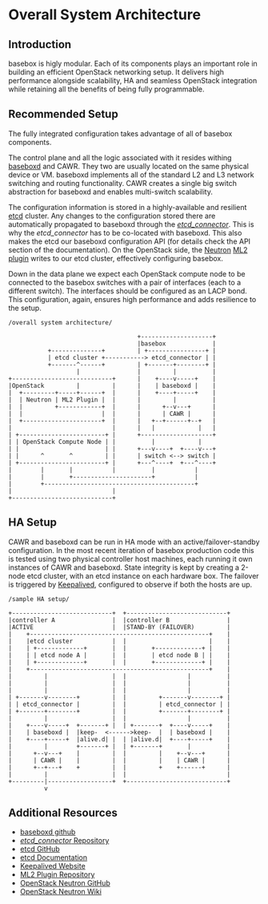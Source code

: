 # Overall System Architecture

## Introduction
basebox is higly modular. Each of its components plays an important role in building an efficient OpenStack networking setup. It delivers high performance alongside scalability, HA and seamless OpenStack integration while retaining all the benefits of being fully programmable.

## Recommended Setup
The fully integrated configuration takes advantage of all of basebox components.

The control plane and all the logic associated with it resides withing [baseboxd][baseboxd_gh] and CAWR. They two are usually located on the same physical device or VM. baseboxd implements all of the standard L2 and L3 network switching and routing functionality. CAWR creates a single big switch abstraction for baseboxd and enables multi-switch scalability.

The configuration information is stored in a highly-available and resilient [etcd][etcd_gh] cluster. Any changes to the configuration stored there are automatically propagated to baseboxd through the [*etcd_connector*][etcd_connector]. This is why the *etcd_connector* has to be co-located with baseboxd. This also makes the etcd our baseboxd configuration API (for details check the API section of the documentation). On the OpenStack side, the [Neutron][neutron_gh] [ML2 plugin][ml2] writes to our etcd cluster, effectively configuring basebox.

Down in the data plane we expect each OpenStack compute node to be connected to the basebox switches with a pair of interfaces (each to a different switch). The interfaces should be configured as an LACP bond. This configuration, again, ensures high performance and adds resilience to the setup.

```text
/overall system architecture/

                                    +--------------------+
                                    |basebox             |
           +--------------+         | +----------------+ |
           | etcd cluster +-----------> etcd_connector | |
           +-------^------+         | +-------+--------+ |
                   |                |         |          |
+----------------------------+      |    +----v-----+    |
|OpenStack         |         |      |    | baseboxd |    |
|  +---------+-----+------+  |      |    +----+-----+    |
|  | Neutron | ML2 Plugin |  |      |         |          |
|  |         +------------+  |      |      +--v---+      |
|  |                      |  |      |      | CAWR |      |
|  +----------------------+  |      |   +--+------+--+   |
|                            |      |   |            |   |
| +------------------------+ |      +--------------------+
| | OpenStack Compute Node | |          |            |
| |                        | |      +---v----+  +----v---+
| |      ^       ^         | |      | switch <--> switch |
| +------------------------+ |      +---^----+  +---^----+
|        |       |           |          |           |
|        |       +----------------------+           |
|        +------------------------------------------+
|                            |
+----------------------------+

```

## HA Setup

CAWR and baseboxd can be run in HA mode with an active/failover-standby configuration.
In the most recent iteration of basebox production code this is tested using two physical controller host machines, each running it own instances of CAWR and baseboxd.
State integrity is kept by creating a 2-node etcd cluster, with an etcd instance on each hardware box. The failover is triggered by [Keepalived][kad], configured to observe if both the hosts are up.

```text
/sample HA setup/

+----------------------------+  +----------------------------+
|controller A                |  |controller B                |
|ACTIVE                      |  |STAND-BY (FAILOVER)         |
|    +--------------------------------------------------+    |
|    |etcd cluster           |  |                       |    |
|    | +-------------+       |  |       +-------------+ |    |
|    | | etcd node A |       |  |       | etcd node B | |    |
|    | +-------------+       |  |       +-------------+ |    |
|    +--------------------------------------------------+    |
|         |                  |  |                 |          |
|         |                  |  |                 |          |
|         |                  |  |                 |          |
| +-------v--------+         |  |         +-------v--------+ |
| | etcd_connector |         |  |         | etcd_connector | |
| +-------+--------+         |  |         +-------+--------+ |
|         |                  |  |                 |          |
|    +----v-----+  +-------+ |  | +-------+  +----v-----+    |
|    | baseboxd |  |keep-  <------>keep-  |  | baseboxd |    |
|    +----+-----+  |alive.d| |  | |alive.d|  +----+-----+    |
|         |        +-------+ |  | +-------+       |          |
|      +--v---+    |         |  |         |    +--v---+      |
|      | CAWR |    |         |  |         |    | CAWR |      |
|      +--+---+    +         |  |         +    +------+      |
|         |                  |  |                            |
+---------|------------------+  +----------------------------+
          v
```

## Additional Resources
* [baseboxd github][baseboxd_gh]
* [*etcd_connector* Repository][etcd_connector]
* [etcd GitHub][etcd_gh]
* [etcd Documentation][etcd_docs]
* [Keepalived Website][kad]
* [ML2 Plugin Repository][ml2]
* [OpenStack Neutron GitHub][neutron_gh]
* [OpenStack Neutron Wiki][neutron_wiki]

[kad]: http://www.keepalived.org/ (Keepalived Website)
[baseboxd_gh]: www.github.com/bisdn/basebox (abasenoxd GitHub Repository)
[neutron_wiki]: https://wiki.openstack.org/wiki/Neutron/ML2 (Neutron ML2 Wiki)
[neutron_gh]: https://github.com/openstack/neutron (Neutron Github)
[etcd_docs]: https://github.com/coreos/etcd/blob/master/Documentation/docs.md (etcd Documentation)
[etcd_gh]: https://github.com/coreos/etcd (etcd Github)
[etcd_connector]: https://gitlab.bisdn.de/basebox/vlantranslate (*etcd_connector* repository)
[ml2]: https://gitlab.bisdn.de/basebox/car_ml2_mecha_driver (ML2 Plugin Extension Repository)
